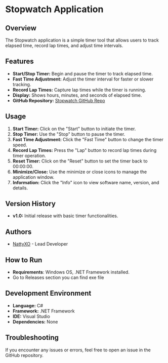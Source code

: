 # Stopwatch Application

## Overview

The Stopwatch application is a simple timer tool that allows users to track elapsed time, record lap times, and adjust time intervals.

## Features

- **Start/Stop Timer:** Begin and pause the timer to track elapsed time.
- **Fast Time Adjustment:** Adjust the timer interval for faster or slower tracking.
- **Record Lap Times:** Capture lap times while the timer is running.
- **Display:** Shows hours, minutes, and seconds of elapsed time.
- **GitHub Repository:** [Stopwatch GitHub Repo](https://github.com/NattyXO/Stopwatch)

## Usage

1. **Start Timer:** Click on the "Start" button to initiate the timer.
2. **Stop Timer:** Use the "Stop" button to pause the timer.
3. **Fast Time Adjustment:** Click the "Fast Time" button to change the timer speed.
4. **Record Lap Times:** Press the "Lap" button to record lap times during timer operation.
5. **Reset Timer:** Click on the "Reset" button to set the timer back to 00:00:00.
6. **Minimize/Close:** Use the minimize or close icons to manage the application window.
7. **Information:** Click the "Info" icon to view software name, version, and details.

## Version History

- **v1.0:** Initial release with basic timer functionalities.

## Authors

- [NattyXO](https://github.com/NattyXO) - Lead Developer

## How to Run

- **Requirements**: Windows OS, .NET Framework installed.
- Go to Releases section you can find exe file

## Development Environment
- **Language:** C#
- **Framework:** .NET Framework
- **IDE:** Visual Studio
- **Dependencies:** None

## Troubleshooting

If you encounter any issues or errors, feel free to open an issue in the GitHub repository.
